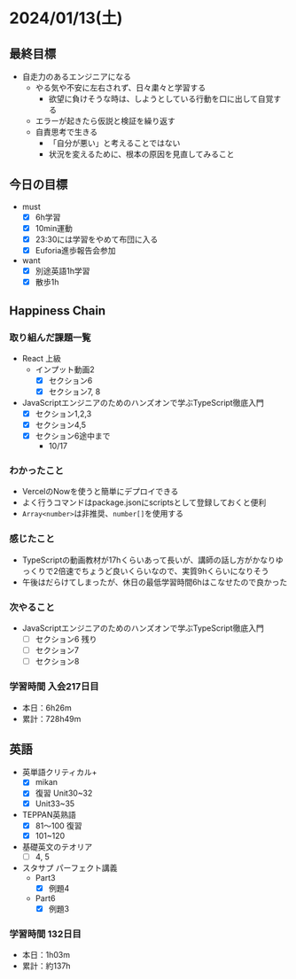 # 2024/01/13(土)

## 最終目標

- 自走力のあるエンジニアになる
  - やる気や不安に左右されず、日々粛々と学習する
    - 欲望に負けそうな時は、しようとしている行動を口に出して自覚する
  - エラーが起きたら仮説と検証を繰り返す
  - 自責思考で生きる
    - 「自分が悪い」と考えることではない
    - 状況を変えるために、根本の原因を見直してみること

## 今日の目標

- must
  - [x] 6h学習
  - [x] 10min運動
  - [x] 23:30には学習をやめて布団に入る
  - [x] Euforia進歩報告会参加

- want
  - [x] 別途英語1h学習
  - [x] 散歩1h

## Happiness Chain

### 取り組んだ課題一覧

- React 上級
  - インプット動画2
    - [x] セクション6
    - [x] セクション7, 8

- JavaScriptエンジニアのためのハンズオンで学ぶTypeScript徹底入門
  - [x] セクション1,2,3
  - [x] セクション4,5
  - [x] セクション6途中まで
    - 10/17

### わかったこと

- VercelのNowを使うと簡単にデプロイできる
- よく行うコマンドはpackage.jsonにscriptsとして登録しておくと便利
- `Array<number>`は非推奨、`number[]`を使用する

### 感じたこと

- TypeScriptの動画教材が17hくらいあって長いが、講師の話し方がかなりゆっくりで2倍速でちょうど良いくらいなので、実質9hくらいになりそう
- 午後はだらけてしまったが、休日の最低学習時間6hはこなせたので良かった

### 次やること

- JavaScriptエンジニアのためのハンズオンで学ぶTypeScript徹底入門
  - [ ] セクション6 残り
  - [ ] セクション7
  - [ ] セクション8

### 学習時間 入会217日目

- 本日：6h26m
- 累計：728h49m

## 英語

- 英単語クリティカル+
  - [x] mikan
  - [x] 復習 Unit30~32
  - [x] Unit33~35

- TEPPAN英熟語
  - [x] 81〜100 復習
  - [x] 101~120

- 基礎英文のテオリア
  - [ ] 4, 5

- スタサプ パーフェクト講義
  - Part3
    - [x] 例題4
  - Part6
    - [x] 例題3

### 学習時間 132日目

- 本日：1h03m
- 累計：約137h
